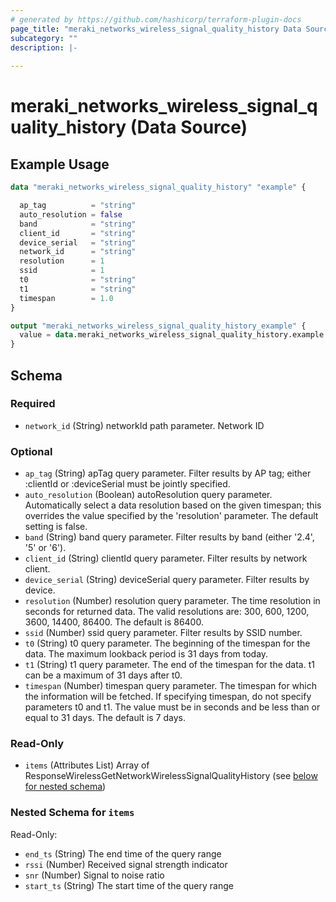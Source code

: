 ```yaml
---
# generated by https://github.com/hashicorp/terraform-plugin-docs
page_title: "meraki_networks_wireless_signal_quality_history Data Source - terraform-provider-meraki"
subcategory: ""
description: |-
  
---
```


# meraki_networks_wireless_signal_quality_history (Data Source)



## Example Usage

```terraform
data "meraki_networks_wireless_signal_quality_history" "example" {

  ap_tag          = "string"
  auto_resolution = false
  band            = "string"
  client_id       = "string"
  device_serial   = "string"
  network_id      = "string"
  resolution      = 1
  ssid            = 1
  t0              = "string"
  t1              = "string"
  timespan        = 1.0
}

output "meraki_networks_wireless_signal_quality_history_example" {
  value = data.meraki_networks_wireless_signal_quality_history.example.items
}
```

<!-- schema generated by tfplugindocs -->
## Schema

### Required

- `network_id` (String) networkId path parameter. Network ID

### Optional

- `ap_tag` (String) apTag query parameter. Filter results by AP tag; either :clientId or :deviceSerial must be jointly specified.
- `auto_resolution` (Boolean) autoResolution query parameter. Automatically select a data resolution based on the given timespan; this overrides the value specified by the 'resolution' parameter. The default setting is false.
- `band` (String) band query parameter. Filter results by band (either '2.4', '5' or '6').
- `client_id` (String) clientId query parameter. Filter results by network client.
- `device_serial` (String) deviceSerial query parameter. Filter results by device.
- `resolution` (Number) resolution query parameter. The time resolution in seconds for returned data. The valid resolutions are: 300, 600, 1200, 3600, 14400, 86400. The default is 86400.
- `ssid` (Number) ssid query parameter. Filter results by SSID number.
- `t0` (String) t0 query parameter. The beginning of the timespan for the data. The maximum lookback period is 31 days from today.
- `t1` (String) t1 query parameter. The end of the timespan for the data. t1 can be a maximum of 31 days after t0.
- `timespan` (Number) timespan query parameter. The timespan for which the information will be fetched. If specifying timespan, do not specify parameters t0 and t1. The value must be in seconds and be less than or equal to 31 days. The default is 7 days.

### Read-Only

- `items` (Attributes List) Array of ResponseWirelessGetNetworkWirelessSignalQualityHistory (see [below for nested schema](#nestedatt--items))

<a id="nestedatt--items"></a>
### Nested Schema for `items`

Read-Only:

- `end_ts` (String) The end time of the query range
- `rssi` (Number) Received signal strength indicator
- `snr` (Number) Signal to noise ratio
- `start_ts` (String) The start time of the query range
